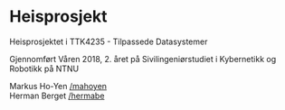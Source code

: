 # Heisprosjekt
Heisprosjektet i TTK4235 - Tilpassede Datasystemer

Gjennomført Våren 2018, 2. året på Sivilingeniørstudiet i Kybernetikk og Robotikk på NTNU

Markus Ho-Yen [/mahoyen](https://github.com/mahoyen)<br/>
Herman Berget [/hermabe](https://github.com/hermabe)
